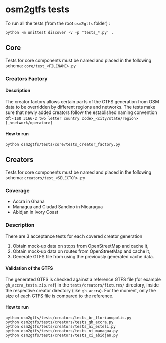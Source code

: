 osm2gtfs tests
==============

To run all the tests (from the root `osm2gtfs` folder) :

    python -m unittest discover -v -p 'tests_*.py' .

## Core

Tests for core components must be named and placed in the following schema:
  `core/test_<FILENAME>.py`

### Creators Factory

#### Description

The creator factory allows certain parts of the GTFS generation from OSM data
to be overridden by different regions and networks. The tests make sure that
newly added creators follow the established naming convention of:
 `<ISO 3166-2 two letter country code>_<city/state/region>[_<network/operator>]`

#### How to run

    python osm2gtfs/tests/core/tests_creator_factory.py

## Creators

Tests for core components must be named and placed in the following schema:
  `creators/test_<SELECTOR>.py`

### Coverage

* Accra in Ghana
* Managua and Ciudad Sandino in Nicaragua
* Abidjan in Ivory Coast

### Description

There are 3 acceptance tests for each covered creator generation

1. Obtain mock-up data on stops from OpenStreetMap and cache it,
1. Obtain mock-up data on routes from OpenStreetMap and cache it,
1. Generate GTFS file from using the previously generated cache data.

#### Validation of the GTFS

The generated GTFS is checked against a reference GTFS file (for example
`gh_accra_tests.zip.ref`) in the `tests/creators/fixtures/` directory, inside the
respective creator directory (like `gh_accra`). For the moment, only the size of
each GTFS file is compared to the reference.

#### How to run

    python osm2gtfs/tests/creators/tests_br_florianopolis.py
    python osm2gtfs/tests/creators/tests_gh_accra.py
    python osm2gtfs/tests/creators/tests_ni_esteli.py
    python osm2gtfs/tests/creators/tests_ni_managua.py
    python osm2gtfs/tests/creators/tests_ci_abidjan.py
